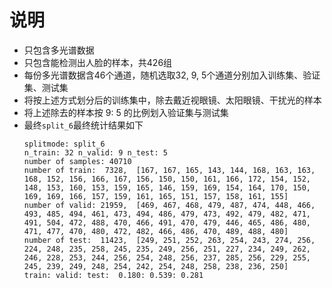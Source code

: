 # 说明
- 只包含多光谱数据
- 只包含能检测出人脸的样本，共426组
- 每份多光谱数据含46个通道，随机选取32, 9, 5个通道分别加入训练集、验证集、测试集
- 将按上述方式划分后的训练集中，除去戴近视眼镜、太阳眼镜、干扰光的样本
- 将上述除去的样本按 9: 5 的比例划入验证集与测试集
- 最终`split_6`最终统计结果如下
    ```
    splitmode: split_6
    n_train: 32 n_valid: 9 n_test: 5
    number of samples: 40710
    number of train:  7328,  [167, 167, 165, 143, 144, 168, 163, 163, 168, 152, 156, 166, 167, 156, 150, 150, 161, 166, 172, 154, 152, 148, 153, 160, 153, 159, 165, 146, 159, 169, 154, 164, 170, 150, 169, 169, 166, 157, 159, 161, 165, 151, 157, 158, 161, 155]
    number of valid: 21959,  [469, 467, 468, 479, 487, 474, 448, 466, 493, 485, 494, 461, 473, 494, 486, 479, 473, 492, 479, 482, 471, 491, 504, 472, 488, 470, 466, 491, 470, 479, 446, 465, 486, 480, 471, 477, 470, 480, 472, 482, 466, 486, 470, 489, 488, 480]
    number of test:  11423,  [249, 251, 252, 263, 254, 243, 274, 256, 224, 248, 235, 258, 245, 235, 249, 256, 251, 227, 234, 249, 262, 246, 228, 253, 244, 256, 254, 248, 256, 237, 285, 256, 229, 255, 245, 239, 249, 248, 254, 242, 254, 248, 258, 238, 236, 250]
    train: valid: test:  0.180: 0.539: 0.281
    ```
